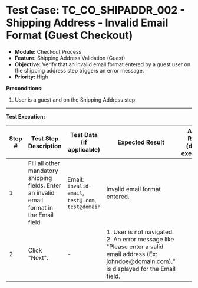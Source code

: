 # Test Case: TC_CO_SHIPADDR_002 - Shipping Address - Invalid Email Format (Guest Checkout)

* **Module:** Checkout Process
* **Feature:** Shipping Address Validation (Guest)
* **Objective:** Verify that an invalid email format entered by a guest user on the shipping address step triggers an error message.
* **Priority:** High

**Preconditions:**
1.  User is a guest and on the Shipping Address step.

---
**Test Execution:**

| Step # | Test Step Description                                                                 | Test Data (if applicable)                     | Expected Result                                                                                                                               | Actual Result (during execution) | Status (during execution) | Notes (during execution) |
|--------|---------------------------------------------------------------------------------------|-----------------------------------------------|-----------------------------------------------------------------------------------------------------------------------------------------------|----------------------------------|---------------------------|--------------------------|
| 1      | Fill all other mandatory shipping fields. Enter an invalid email format in the Email field. | Email: `invalid-email`, `test@.com`, `test@domain` | Invalid email format entered.                                                                                                                 |                                  |                           |                          |
| 2      | Click "Next".                                                                         | -                                             | 1. User is not navigated. <br> 2. An error message like "Please enter a valid email address (Ex: johndoe@domain.com)." is displayed for the Email field. |                                  |                           |                          |
